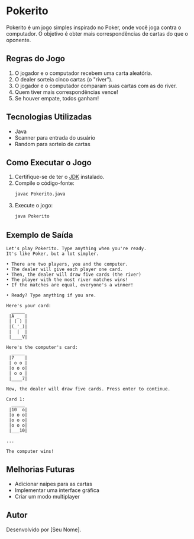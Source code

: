 # Pokerito

Pokerito é um jogo simples inspirado no Poker, onde você joga contra o computador. O objetivo é obter mais correspondências de cartas do que o oponente.

## Regras do Jogo

1. O jogador e o computador recebem uma carta aleatória.
2. O dealer sorteia cinco cartas (o "river").
3. O jogador e o computador comparam suas cartas com as do river.
4. Quem tiver mais correspondências vence!
5. Se houver empate, todos ganham!

## Tecnologias Utilizadas

- Java
- Scanner para entrada do usuário
- Random para sorteio de cartas

## Como Executar o Jogo

1. Certifique-se de ter o [JDK](https://www.oracle.com/java/technologies/javase-downloads.html) instalado.
2. Compile o código-fonte:
   ```sh
   javac Pokerito.java
   ```
3. Execute o jogo:
   ```sh
   java Pokerito
   ```

## Exemplo de Saída

```
Let's play Pokerito. Type anything when you're ready.
It's like Poker, but a lot simpler.

• There are two players, you and the computer.
• The dealer will give each player one card.
• Then, the dealer will draw five cards (the river)
• The player with the most river matches wins!
• If the matches are equal, everyone's a winner!

• Ready? Type anything if you are.

Here's your card:
  _____
 |A _  |
 | ( ) |
 |(_'_)|
 |  |  |
 |____V|

Here's the computer's card:
  _____
 |7    |
 | o o |
 |o o o|
 | o o |
 |____7|

Now, the dealer will draw five cards. Press enter to continue.

Card 1:
  _____
 |10  o|
 |o o o|
 |o o o|
 |o o o|
 |___10|

...

The computer wins!
```

## Melhorias Futuras

- Adicionar naipes para as cartas
- Implementar uma interface gráfica
- Criar um modo multiplayer

## Autor
Desenvolvido por [Seu Nome].

